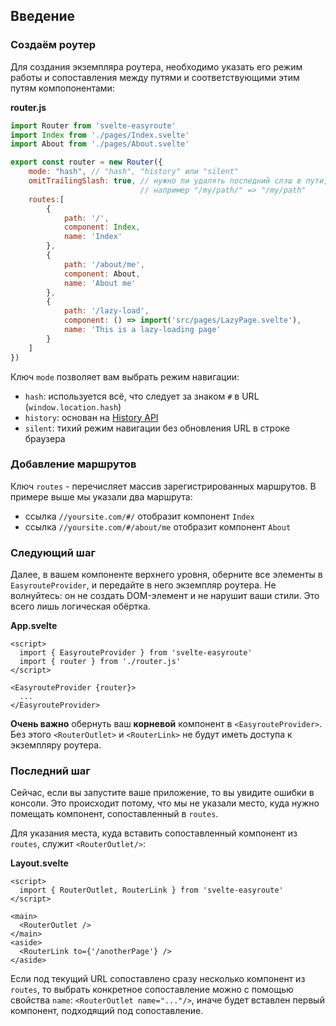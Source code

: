 ## Введение

### Создаём роутер

Для создания экземпляра роутера, необходимо указать его режим работы и
сопоставления между путями и соответствующими этим путям компопонентами:

**router.js**
```javascript
import Router from 'svelte-easyroute'
import Index from './pages/Index.svelte'
import About from './pages/About.svelte'

export const router = new Router({
    mode: "hash", // "hash", "history" или "silent"
    omitTrailingSlash: true, // нужно ли удалять последний слэш в пути, 
                             // например "/my/path/" => "/my/path"
    routes:[
        {
            path: '/',
            component: Index,
            name: 'Index'
        },
        {
            path: '/about/me',
            component: About,
            name: 'About me'
        },
        {
            path: '/lazy-load',
            component: () => import('src/pages/LazyPage.svelte'),
            name: 'This is a lazy-loading page'
        }
    ]
})
```

Ключ `mode` позволяет вам выбрать режим навигации:
* `hash`: используется всё, что следует за знаком `#` в URL (`window.location.hash`)
* `history`: основан на [History API](https://developer.mozilla.org/en-US/docs/Web/API/History_API)
* `silent`: тихий режим навигации без обновления URL в строке браузера

### Добавление маршрутов
Ключ `routes` - перечисляет массив зарегистрированных маршрутов.
В примере выше мы указали два маршрута:
- ссылка `//yoursite.com/#/` отобразит компонент `Index`
- ссылка `//yoursite.com/#/about/me` отобразит компонент `About`

### Следующий шаг
Далее, в вашем компоненте верхнего уровня, оберните все элементы в `EasyrouteProvider`, и передайте в него экземпляр роутера. Не волнуйтесь: он не создать DOM-элемент и не нарушит ваши стили. Это всего лишь логическая обёртка.

**App.svelte**
```svelte
<script>
  import { EasyrouteProvider } from 'svelte-easyroute'
  import { router } from './router.js'
</script>

<EasyrouteProvider {router}>
  ...
</EasyrouteProvider>
```

**Очень важно** обернуть ваш **корневой** компонент в `<EasyrouteProvider>`.
Без этого `<RouterOutlet>` и `<RouterLink>` не будут иметь доступа к экземпляру роутера.

### Последний шаг
Сейчас, если вы запустите ваше приложение, то вы увидите ошибки
в консоли. Это происходит потому, что мы не указали место,
куда нужно помещать компонент, сопоставленный в `routes`.

Для указания места, куда вставить сопоставленный компонент из `routes`, 
служит `<RouterOutlet/>`:

**Layout.svelte**
```svelte
<script>
  import { RouterOutlet, RouterLink } from 'svelte-easyroute'
</script>

<main>
  <RouterOutlet />
</main>  
<aside>
  <RouterLink to={'/anotherPage'} />
</aside>
```

Если под текущий URL сопоставлено сразу несколько компонент из `routes`, 
то выбрать конкретное сопоставление можно с помощью свойства `name`:
`<RouterOutlet name="..."/>`, иначе будет вставлен первый компонент, 
подходящий под сопоставление.
